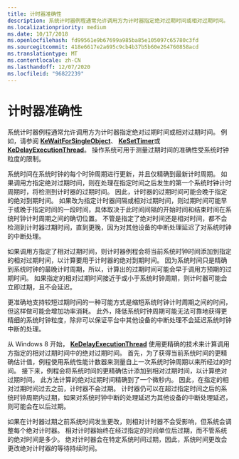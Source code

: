 ```yaml
---
title: 计时器准确性
description: 系统计时器例程通常允许调用方为计时器指定绝对过期时间或相对过期时间。
ms.localizationpriority: medium
ms.date: 10/17/2018
ms.openlocfilehash: fd99561e9b67699a985ba85e105097c65780c3fd
ms.sourcegitcommit: 418e6617e2a695c9cb4b37b5b60e264760858acd
ms.translationtype: MT
ms.contentlocale: zh-CN
ms.lasthandoff: 12/07/2020
ms.locfileid: "96822239"
---
```

# <a name="timer-accuracy"></a>计时器准确性


系统计时器例程通常允许调用方为计时器指定绝对过期时间或相对过期时间。 例如，请参阅 [**KeWaitForSingleObject**](/windows-hardware/drivers/ddi/wdm/nf-wdm-kewaitforsingleobject)、 [**KeSetTimer**](/windows-hardware/drivers/ddi/wdm/nf-wdm-kesettimer)或 [**KeDelayExecutionThread**](/windows-hardware/drivers/ddi/wdm/nf-wdm-kedelayexecutionthread)。 操作系统可用于测量过期时间的准确性受系统时钟粒度的限制。

系统时间在系统时钟的每个时钟周期进行更新，并且仅精确到最新计时周期。 如果调用方指定绝对过期时间，则在处理在指定时间之后发生的第一个系统时钟计时周期时，将检测到计时器的过期时间。 因此，计时器的过期时间可能会晚于指定的绝对到期时间。 如果改为指定计时器间隔或相对过期时间，则过期时间可能早于或晚于指定时间的一段时间，具体取决于此时间间隔的开始时间和结束时间在系统时钟计时周期之间的确切位置。 不管是指定了绝对时间还是相对时间，都不会检测到计时器过期时间，直到更晚，因为对其他设备的中断处理延迟了对系统时钟的中断处理。

如果调用方指定了相对过期时间，则计时器例程会将当前系统时钟时间添加到指定的相对过期时间，以计算要用于计时器的绝对到期时间。 因为系统时间只是精确到系统时钟的最晚计时周期，所以，计算出的过期时间可能会早于调用方预期的过期时间。 如果指定的相对过期时间接近于或小于系统时钟周期，则计时器可能会立即过期，且不会延迟。

更准确地支持较短过期时间的一种可能方式是缩短系统时钟计时周期之间的时间，但这样做可能会增加功率消耗。 此外，降低系统时钟周期可能无法可靠地获得更精细的系统时钟粒度，除非可以保证平台中其他设备的中断处理不会延迟系统时钟中断的处理。

从 Windows 8 开始， [**KeDelayExecutionThread**](/windows-hardware/drivers/ddi/wdm/nf-wdm-kedelayexecutionthread) 使用更精确的技术来计算调用方指定的相对过期时间中的绝对过期时间。 首先，为了获得当前系统时间的更精确估计值，例程使用系统性能计数器来测量自上一次系统时钟周期以来所经过的时间。 接下来，例程会将系统时间的更精确估计添加到相对过期时间，以计算绝对过期时间。 此方法计算的绝对过期时间精确到了一个微秒内。 因此，在指定的相对过期时间过去之前，计时器不会过期。 计时器仍可以在超过指定时间之后的系统时钟周期内过期，如果对系统时钟中断的处理延迟为其他设备的中断处理延迟，则可能会在以后过期。

如果在计时器过期之前系统时间发生更改，则相对计时器不会受影响，但系统会调整每个绝对计时器。 相对计时器始终在经过指定的时间单位后过期，而不管系统的绝对时间是多少。 绝对计时器会在特定系统时间过期，因此，系统时间更改会更改绝对计时器的等待持续时间。

 

